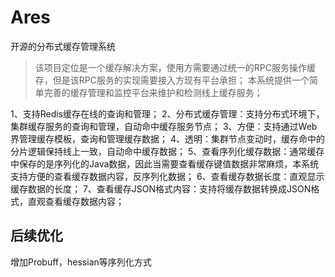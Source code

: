 # Ares

开源的分布式缓存管理系统

> 该项目定位是一个缓存解决方案，使用方需要通过统一的RPC服务操作缓存，但是该RPC服务的实现需要接入方现有平台承担；
>本系统提供一个简单完善的缓存管理和监控平台来维护和检测线上缓存服务；

1、支持Redis缓存在线的查询和管理；
2、分布式缓存管理：支持分布式环境下，集群缓存服务的查询和管理，自动命中缓存服务节点；
3、方便：支持通过Web界管理缓存模板，查询和管理缓存数据；
4、透明：集群节点变动时，缓存命中的分片逻辑保持线上一致，自动命中缓存数据；
5、查看序列化缓存数据：通常缓存中保存的是序列化的Java数据，因此当需要查看缓存键值数据非常麻烦，本系统支持方便的查看缓存数据内容，反序列化数据；
6、查看缓存数据长度：直观显示缓存数据的长度；
7、查看缓存JSON格式内容：支持将缓存数据转换成JSON格式，直观查看缓存数据内容；

## 后续优化

增加Probuff，hessian等序列化方式